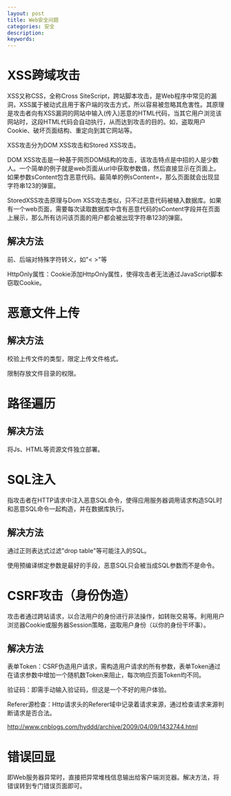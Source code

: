 ```yaml
---
layout: post
title: Web安全问题
categories: 安全
description: 
keywords: 
---
```



# XSS跨域攻击

XSS又称CSS，全称Cross SiteScript，跨站脚本攻击，是Web程序中常见的漏洞，XSS属于被动式且用于客户端的攻击方式，所以容易被忽略其危害性。其原理是攻击者向有XSS漏洞的网站中输入(传入)恶意的HTML代码，当其它用户浏览该网站时，这段HTML代码会自动执行，从而达到攻击的目的。如，盗取用户Cookie、破坏页面结构、重定向到其它网站等。

XSS攻击分为DOM XSS攻击和Stored XSS攻击。

DOM XSS攻击是一种基于网页DOM结构的攻击，该攻击特点是中招的人是少数人。一个简单的例子就是web页面从url中获取参数值，然后直接显示在页面上。如果参数sContent包含恶意代码。最简单的例sContent=<script>alert(‘123’)</script>，那么页面就会出现显字符串123的弹窗。

StoredXSS攻击原理与Dom XSS攻击类似，只不过恶意代码被植入数据库。如果有一个web页面，需要每次读取数据库中含有恶意代码<script>alert(‘123’)</script>的sContent字段并在页面上展示，那么所有访问该页面的用户都会被出现字符串123的弹窗。
 
## 解决方法

前、后端对特殊字符转义，如"< >"等

HttpOnly属性：Cookie添加HttpOnly属性，使得攻击者无法通过JavaScript脚本窃取Cookie。



# 恶意文件上传

## 解决方法

校验上传文件的类型，限定上传文件格式。

限制存放文件目录的权限。



# 路径遍历

## 解决方法
将Js、HTML等资源文件独立部署。



# SQL注入

指攻击者在HTTP请求中注入恶意SQL命令，使得应用服务器调用请求构造SQL时和恶意SQL命令一起构造，并在数据库执行。
 
## 解决方法

通过正则表达式过滤"drop table"等可能注入的SQL。

使用预编译绑定参数是最好的手段，恶意SQL只会被当成SQL参数而不是命令。



# CSRF攻击（身份伪造）

攻击者通过跨站请求，以合法用户的身份进行非法操作，如转账交易等。利用用户浏览器Cookie或服务器Session策略，盗取用户身份（以你的身份干坏事）。
 
## 解决方法

表单Token：CSRF伪造用户请求，需构造用户请求的所有参数，表单Token通过在请求参数中增加一个随机数Token来阻止，每次响应页面Token均不同。

验证码：即需手动输入验证码，但这是一个不好的用户体验。

Referer源检查：Http请求头的Referer域中记录着请求来源，通过检查请求来源判断请求是否合法。

http://www.cnblogs.com/hyddd/archive/2009/04/09/1432744.html




# 错误回显

即Web服务器异常时，直接把异常堆栈信息输出给客户端浏览器。解决方法，将错误转到专门错误页面即可。
 
 

  


